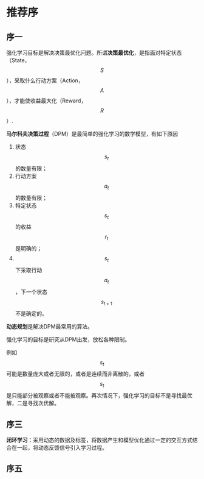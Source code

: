 # 推荐序

## 序一

强化学习目标是解决决策最优化问题。所谓**决策最优化**，是指面对特定状态（State，$$S$$），采取什么行动方案（Action，$$A$$），才能使收益最大化（Reward，$$R$$）.

**马尔科夫决策过程**（DPM）是最简单的强化学习的数学模型，有如下原因

1. 状态$$s_t$$的数量有限；
2. 行动方案$$a_t$$的数量有限；
3. 特定状态$$s_t$$的收益$$r_t$$是明确的；
4. $$s_t$$下采取行动$$a_t$$，下一个状态$$s_{t+1}$$不是确定的。

**动态规划**是解决DPM最常用的算法。

强化学习的目标是研究从DPM出发，放松各种限制。

例如$$s_t$$可能是数量庞大或者无限的，或者是连续而非离散的，或者$$s_t$$是只能部分被观察或者不能被观察。再次情况下，强化学习的目标不是寻找最优解，二是寻找次优解。

## 序三

**闭环学习**：采用动态的数据及标签，将数据产生和模型优化通过一定的交互方式结合在一起，将动态反馈信号引入学习过程。

## 序五



